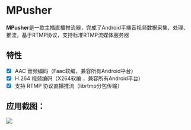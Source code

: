 # MPusher
**MPusher**是一款主播直播推流器，完成了Android平端音视频数据采集、处理、推流，基于RTMP协议，支持标准RTMP流媒体服务器


特性
-------
-  [x] AAC 音频编码（Faac软编，兼容所有Android平台）
-  [x]  H.264 视频编码（X264软编 ，兼容所有Android平台）
-  [x]  支持 RTMP 协议直播推流（librtmp分包传输）

应用截图：
-------
![](http://oa962v59g.bkt.clouddn.com/C360_2017-07-31-21-58-19-368.png)
